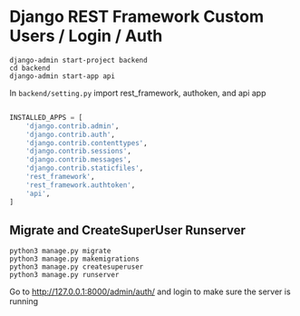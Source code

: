 # Django REST Framework Custom Users / Login / Auth

```
django-admin start-project backend
cd backend
django-admin start-app api
```

In `backend/setting.py` import rest_framework, authoken, and api app
```py

INSTALLED_APPS = [
    'django.contrib.admin',
    'django.contrib.auth',
    'django.contrib.contenttypes',
    'django.contrib.sessions',
    'django.contrib.messages',
    'django.contrib.staticfiles',
    'rest_framework',
    'rest_framework.authtoken',
    'api',
]
```

## Migrate and CreateSuperUser Runserver
```
python3 manage.py migrate
python3 manage.py makemigrations
python3 manage.py createsuperuser
python3 manage.py runserver
```

Go to http://127.0.0.1:8000/admin/auth/ and login to make sure the server is running